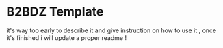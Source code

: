 # B2BDZ Template

it's way too early to describe it and give instruction on how to use it , once it's finished i will update a proper readme !
